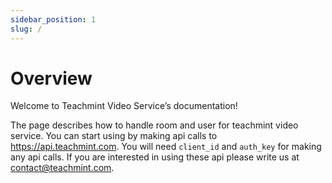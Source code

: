 ```yaml
---
sidebar_position: 1
slug: /
---
```


# Overview

Welcome to Teachmint Video Service’s documentation!

The page describes how to handle room and user for teachmint video service. You can start using by making api calls to https://api.teachmint.com. You will need `client_id` and `auth_key` for making any api calls. If you are interested in using these api please write us at contact@teachmint.com.
